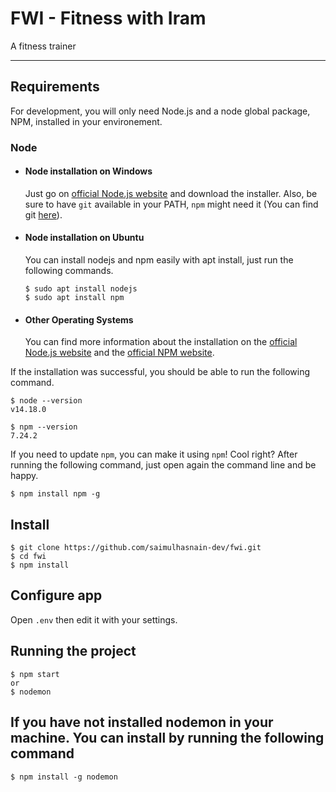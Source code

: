 # FWI - Fitness with Iram

A fitness trainer

---
## Requirements

For development, you will only need Node.js and a node global package, NPM, installed in your environement.

### Node
- #### Node installation on Windows

  Just go on [official Node.js website](https://nodejs.org/) and download the installer.
Also, be sure to have `git` available in your PATH, `npm` might need it (You can find git [here](https://git-scm.com/)).

- #### Node installation on Ubuntu

  You can install nodejs and npm easily with apt install, just run the following commands.

      $ sudo apt install nodejs
      $ sudo apt install npm

- #### Other Operating Systems
  You can find more information about the installation on the [official Node.js website](https://nodejs.org/) and the [official NPM website](https://npmjs.org/).

If the installation was successful, you should be able to run the following command.

    $ node --version
    v14.18.0

    $ npm --version
    7.24.2

If you need to update `npm`, you can make it using `npm`! Cool right? After running the following command, just open again the command line and be happy.

    $ npm install npm -g


## Install

    $ git clone https://github.com/saimulhasnain-dev/fwi.git
    $ cd fwi
    $ npm install

## Configure app

Open `.env` then edit it with your settings. 

## Running the project

    $ npm start
    or
    $ nodemon
## If you have not installed nodemon in your machine. You can install by running the following command
  
    $ npm install -g nodemon
